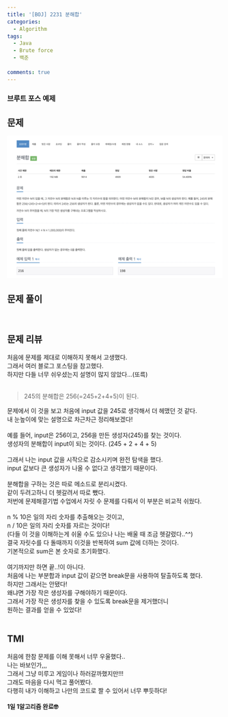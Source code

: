 ```yaml
---
title: '[BOJ] 2231 분해합'
categories:
  - Algorithm
tags:
  - Java
  - Brute force
  - 백준

comments: true
---
```

### 브루트 포스 예제

## 문제
 <a href="/assets/images/BOJ2231.png"><img src="/assets/images/BOJ2231.png"></a>
 <br/>

## 문제 풀이

<script src="https://gist.github.com/kyeahen/323056ecfec7bdbf24171cd1e32bb2a7.js"></script>
<br/>

## 문제 리뷰

처음에 문제를 제대로 이해하지 못해서 고생했다. <br/>
그래서 여러 블로그 포스팅을 참고했다. <br/>
하지만 다들 너무 쉬우셨는지 설명이 많지 않았다...(또륵)<br/>
<br/>

> 245의 분해합은 256(=245+2+4+5)이 된다. 

문제에서 이 것을 보고 처음에 input 값을 245로 생각해서 더 헤맸던 것 같다. <br/>
내 눈높이에 맞는 설명으로 차근차근 정리해보겠다! <br/>
<br/>
예를 들어, input은 256이고, 256을 만든 생성자(245)를 찾는 것이다. <br/>
생성자의 분해합이 input이 되는 것이다. (245 + 2 + 4 + 5) <br/>
<br/>
그래서 나는 input 값을 시작으로 감소시키며 완전 탐색을 했다. <br/>
input 값보다 큰 생성자가 나올 수 없다고 생각했기 때문이다. <br/>
<br/>
분해합을 구하는 것은 따로 메소드로 분리시켰다. <br/>
같이 두려고하니 더 헷갈려서 따로 뺐다. <br/>
저번에 문제해결기법 수업에서 자릿 수 문제를 다뤄서 이 부분은 비교적 쉬웠다. <br/>
<br/>
n % 10은 일의 자리 숫자를 추출해오는 것이고, <br/>
n / 10은 일의 자리 숫자를 자르는 것이다! <br/>
(다들 이 것을 이해하는게 쉬울 수도 있으나 나는 배울 때 조금 헷갈렸다..^^) <br/>
결국 자릿수를 다 돌때까지 이것을 반복하여 sum 값에 더하는 것이다. <br/>
기본적으로 sum은 본 숫자로 초기화했다. <br/>
<br/>
여기까지만 하면 끝..!이 아니다.<br/>
처음에 나는 부분합과 input 값이 같으면 break문을 사용하여 탈출하도록 했다.<br/>
하지만 그래서는 안됐다!<br/>
왜냐면 가장 작은 생성자를 구해야하기 때문이다.<br/>
그래서 가장 작은 생성자를 찾을 수 있도록 break문을 제거했더니 <br/>
원하는 결과를 얻을 수 있었다!<br/>
<br/>

## TMI

처음에 한참 문제를 이해 못해서 너무 우울했다..<br/>
나는 바보인가,,,<br/>
그래서 그냥 미루고 게임이나 하러갈까했지만!!!<br/>
그래도 마음을 다시 먹고 풀어봤다.<br/>
다행히 내가 이해하고 나만의 코드로 짤 수 있어서 너무 뿌듯하다!<br/>
<br/>
**1일 1알고리즘 완료🤓**


